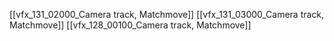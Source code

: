 [[vfx_131_02000_Camera track, Matchmove]]
[[vfx_131_03000_Camera track, Matchmove]]
[[vfx_128_00100_Camera track, Matchmove]]